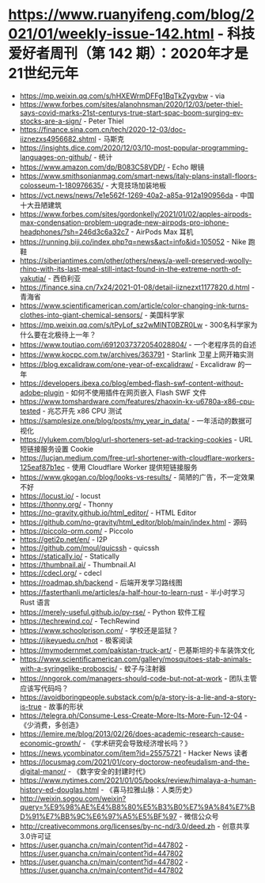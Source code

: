 # https://www.ruanyifeng.com/blog/2021/01/weekly-issue-142.html - 科技爱好者周刊（第 142 期）：2020年才是21世纪元年

- https://mp.weixin.qq.com/s/hHXEWrmDFFg1BqTkZygvbw - via
- https://www.forbes.com/sites/alanohnsman/2020/12/03/peter-thiel-says-covid-marks-21st-centurys-true-start-spac-boom-surging-ev-stocks-are-a-sign/ - Peter Thiel
- https://finance.sina.com.cn/tech/2020-12-03/doc-iiznezxs4956682.shtml - 马斯克
- https://insights.dice.com/2020/12/03/10-most-popular-programming-languages-on-github/ - 统计
- https://www.amazon.com/dp/B083C58VDP/ - Echo 眼镜
- https://www.smithsonianmag.com/smart-news/italy-plans-install-floors-colosseum-1-180976635/ - 大竞技场加装地板
- https://vct.news/news/7e1e562f-1269-40a2-a85a-912a190956da - 中国十大丑陋建筑
- https://www.forbes.com/sites/gordonkelly/2021/01/02/apples-airpods-max-condensation-problem-upgrade-new-airpods-pro-iphone-headphones/?sh=246d3c6a32c7 - AirPods Max 耳机
- https://running.biji.co/index.php?q=news&act=info&id=105052 - Nike 跑鞋
- https://siberiantimes.com/other/others/news/a-well-preserved-woolly-rhino-with-its-last-meal-still-intact-found-in-the-extreme-north-of-yakutia/ - 西伯利亚
- https://finance.sina.cn/7x24/2021-01-08/detail-iiznezxt1177820.d.html - 青海省
- https://www.scientificamerican.com/article/color-changing-ink-turns-clothes-into-giant-chemical-sensors/ - 美国科学家
- https://mp.weixin.qq.com/s/tPyLof_sz2wMlNT0BZR0Lw - 300名科学家为什么要在北极待上一年？
- https://www.toutiao.com/i6912037372054028804/ - 一个老程序员的自述
- https://www.kocpc.com.tw/archives/363791 - Starlink 卫星上网开箱实测
- https://blog.excalidraw.com/one-year-of-excalidraw/ - Excalidraw 的一年
- https://developers.ibexa.co/blog/embed-flash-swf-content-without-adobe-plugin - 如何不使用插件在网页嵌入 Flash SWF 文件
- https://www.tomshardware.com/features/zhaoxin-kx-u6780a-x86-cpu-tested - 兆芯开先 x86 CPU 测试
- https://samplesize.one/blog/posts/my_year_in_data/ - 一年活动的数据可视化
- https://ylukem.com/blog/url-shorteners-set-ad-tracking-cookies - URL 短链接服务设置 Cookie
- https://lucjan.medium.com/free-url-shortener-with-cloudflare-workers-125eaf87b1ec - 使用 Cloudflare Worker 提供短链接服务
- https://www.gkogan.co/blog/looks-vs-results/ - 简陋的广告，不一定效果不好
- https://locust.io/ - locust
- https://thonny.org/ - Thonny
- https://no-gravity.github.io/html_editor/ - HTML Editor
- https://github.com/no-gravity/html_editor/blob/main/index.html - 源码
- https://piccolo-orm.com/ - Piccolo
- https://geti2p.net/en/ - I2P
- https://github.com/moul/quicssh - quicssh
- https://statically.io/ - Statically
- https://thumbnail.ai/ - Thumbnail.AI
- https://cdecl.org/ - cdecl
- https://roadmap.sh/backend - 后端开发学习路线图
- https://fasterthanli.me/articles/a-half-hour-to-learn-rust - 半小时学习 Rust 语言
- https://merely-useful.github.io/py-rse/ - Python 软件工程
- https://techrewind.co/ - TechRewind
- https://www.schoolprison.com/ - 学校还是监狱？
- https://jikeyuedu.cn/hot - 极客阅读
- https://mymodernmet.com/pakistan-truck-art/ - 巴基斯坦的卡车装饰文化
- https://www.scientificamerican.com/gallery/mosquitoes-stab-animals-with-a-syringelike-proboscis/ - 蚊子与注射器
- https://nngorok.com/managers-should-code-but-not-at-work - 团队主管应该写代码吗？
- https://avoidboringpeople.substack.com/p/a-story-is-a-lie-and-a-story-is-true - 故事的形状
- https://telegra.ph/Consume-Less-Create-More-Its-More-Fun-12-04 - 《少消费，多创造》
- https://lemire.me/blog/2013/02/26/does-academic-research-cause-economic-growth/ - 《学术研究会导致经济增长吗？》
- https://news.ycombinator.com/item?id=25575721 - Hacker News 读者
- https://locusmag.com/2021/01/cory-doctorow-neofeudalism-and-the-digital-manor/ - 《数字安全的封建时代》
- https://www.nytimes.com/2021/01/05/books/review/himalaya-a-human-history-ed-douglas.html - 《喜马拉雅山脉：人类历史》
- http://weixin.sogou.com/weixin?query=%E9%98%AE%E4%B8%80%E5%B3%B0%E7%9A%84%E7%BD%91%E7%BB%9C%E6%97%A5%E5%BF%97 - 微信公众号
- http://creativecommons.org/licenses/by-nc-nd/3.0/deed.zh - 创意共享3.0许可证
- https://user.guancha.cn/main/content?id=447802 - https://user.guancha.cn/main/content?id=447802
- https://user.guancha.cn/main/content?id=447802 - https://user.guancha.cn/main/content?id=447802